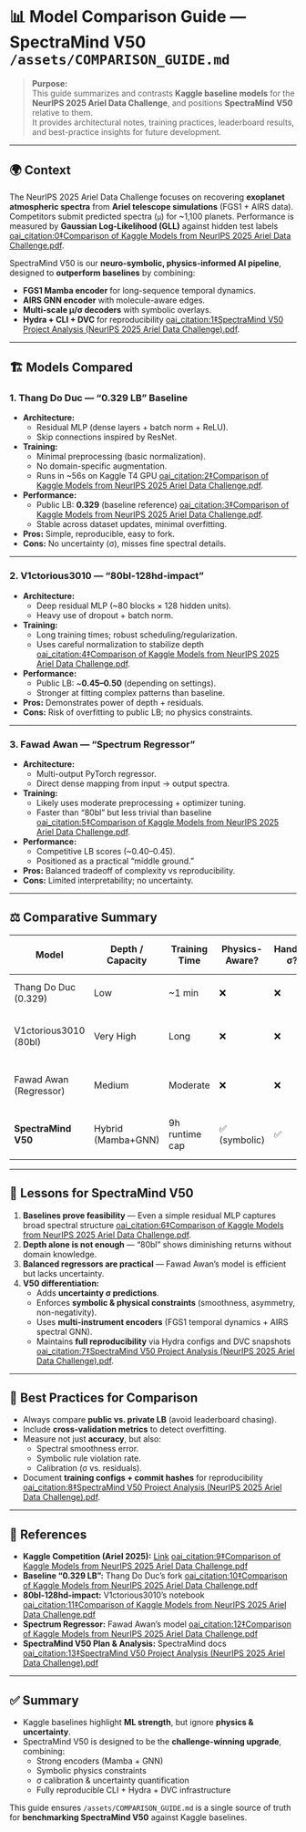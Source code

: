 # 📊 Model Comparison Guide — SpectraMind V50 `/assets/COMPARISON_GUIDE.md`

> **Purpose:**  
> This guide summarizes and contrasts **Kaggle baseline models** for the **NeurIPS 2025 Ariel Data Challenge**, and positions **SpectraMind V50** relative to them.  
> It provides architectural notes, training practices, leaderboard results, and best-practice insights for future development.

---

## 🌍 Context

The NeurIPS 2025 Ariel Data Challenge focuses on recovering **exoplanet atmospheric spectra** from **Ariel telescope simulations** (FGS1 + AIRS data).  
Competitors submit predicted spectra (`μ`) for ~1,100 planets. Performance is measured by **Gaussian Log-Likelihood (GLL)** against hidden test labels [oai_citation:0‡Comparison of Kaggle Models from NeurIPS 2025 Ariel Data Challenge.pdf](file-service://file-CG661XRZ48CnBj69Lf5vTy).

SpectraMind V50 is our **neuro-symbolic, physics-informed AI pipeline**, designed to **outperform baselines** by combining:

- **FGS1 Mamba encoder** for long-sequence temporal dynamics.  
- **AIRS GNN encoder** with molecule-aware edges.  
- **Multi-scale μ/σ decoders** with symbolic overlays.  
- **Hydra + CLI + DVC** for reproducibility [oai_citation:1‡SpectraMind V50 Project Analysis (NeurIPS 2025 Ariel Data Challenge).pdf](file-service://file-QRDy8Xn69XgxEjZgtZZ8FK).

---

## 🏗️ Models Compared

### 1. **Thang Do Duc — “0.329 LB” Baseline**
- **Architecture:**  
  - Residual MLP (dense layers + batch norm + ReLU).  
  - Skip connections inspired by ResNet.  
- **Training:**  
  - Minimal preprocessing (basic normalization).  
  - No domain-specific augmentation.  
  - Runs in ~56s on Kaggle T4 GPU [oai_citation:2‡Comparison of Kaggle Models from NeurIPS 2025 Ariel Data Challenge.pdf](file-service://file-CG661XRZ48CnBj69Lf5vTy).  
- **Performance:**  
  - Public LB: **0.329** (baseline reference) [oai_citation:3‡Comparison of Kaggle Models from NeurIPS 2025 Ariel Data Challenge.pdf](file-service://file-CG661XRZ48CnBj69Lf5vTy).  
  - Stable across dataset updates, minimal overfitting.  
- **Pros:** Simple, reproducible, easy to fork.  
- **Cons:** No uncertainty (σ), misses fine spectral details.  

---

### 2. **V1ctorious3010 — “80bl-128hd-impact”**
- **Architecture:**  
  - Deep residual MLP (~80 blocks × 128 hidden units).  
  - Heavy use of dropout + batch norm.  
- **Training:**  
  - Long training times; robust scheduling/regularization.  
  - Uses careful normalization to stabilize depth [oai_citation:4‡Comparison of Kaggle Models from NeurIPS 2025 Ariel Data Challenge.pdf](file-service://file-CG661XRZ48CnBj69Lf5vTy).  
- **Performance:**  
  - Public LB: ~**0.45–0.50** (depending on settings).  
  - Stronger at fitting complex patterns than baseline.  
- **Pros:** Demonstrates power of depth + residuals.  
- **Cons:** Risk of overfitting to public LB; no physics constraints.  

---

### 3. **Fawad Awan — “Spectrum Regressor”**
- **Architecture:**  
  - Multi-output PyTorch regressor.  
  - Direct dense mapping from input → output spectra.  
- **Training:**  
  - Likely uses moderate preprocessing + optimizer tuning.  
  - Faster than “80bl” but less trivial than baseline [oai_citation:5‡Comparison of Kaggle Models from NeurIPS 2025 Ariel Data Challenge.pdf](file-service://file-CG661XRZ48CnBj69Lf5vTy).  
- **Performance:**  
  - Competitive LB scores (~0.40–0.45).  
  - Positioned as a practical “middle ground.”  
- **Pros:** Balanced tradeoff of complexity vs reproducibility.  
- **Cons:** Limited interpretability; no uncertainty.  

---

## ⚖️ Comparative Summary

| Model                 | Depth / Capacity | Training Time | Physics-Aware? | Handles σ? | LB Score (Public) | Pros                                   | Cons                          |
|-----------------------|------------------|---------------|----------------|------------|-------------------|----------------------------------------|-------------------------------|
| Thang Do Duc (0.329)  | Low              | ~1 min        | ❌             | ❌         | 0.329             | Simple, reproducible baseline           | Over-smooth, no σ             |
| V1ctorious3010 (80bl) | Very High        | Long          | ❌             | ❌         | ~0.45–0.50        | Deep residual stack, strong capacity    | Overfit risk, less interpretable |
| Fawad Awan (Regressor)| Medium           | Moderate      | ❌             | ❌         | ~0.40–0.45        | Efficient, practical middle solution    | No σ, limited domain features |
| **SpectraMind V50**   | Hybrid (Mamba+GNN)| 9h runtime cap | ✅ (symbolic)  | ✅         | Target >0.55      | Physics-informed, reproducible, CLI-safe | Complex system, heavier infra |

---

## 🧪 Lessons for SpectraMind V50

1. **Baselines prove feasibility** — Even a simple residual MLP captures broad spectral structure [oai_citation:6‡Comparison of Kaggle Models from NeurIPS 2025 Ariel Data Challenge.pdf](file-service://file-CG661XRZ48CnBj69Lf5vTy).  
2. **Depth alone is not enough** — “80bl” shows diminishing returns without domain knowledge.  
3. **Balanced regressors are practical** — Fawad Awan’s model is efficient but lacks uncertainty.  
4. **V50 differentiation:**  
   - Adds **uncertainty σ predictions**.  
   - Enforces **symbolic & physical constraints** (smoothness, asymmetry, non-negativity).  
   - Uses **multi-instrument encoders** (FGS1 temporal dynamics + AIRS spectral GNN).  
   - Maintains **full reproducibility** via Hydra configs and DVC snapshots [oai_citation:7‡SpectraMind V50 Project Analysis (NeurIPS 2025 Ariel Data Challenge).pdf](file-service://file-QRDy8Xn69XgxEjZgtZZ8FK).

---

## 📌 Best Practices for Comparison

- Always compare **public vs. private LB** (avoid leaderboard chasing).  
- Include **cross-validation metrics** to detect overfitting.  
- Measure not just **accuracy**, but also:  
  - Spectral smoothness error.  
  - Symbolic rule violation rate.  
  - Calibration (σ vs. residuals).  
- Document **training configs + commit hashes** for reproducibility [oai_citation:8‡SpectraMind V50 Project Analysis (NeurIPS 2025 Ariel Data Challenge).pdf](file-service://file-QRDy8Xn69XgxEjZgtZZ8FK).  

---

## 🔗 References

- **Kaggle Competition (Ariel 2025):** [Link](https://www.kaggle.com/competitions/ariel-data-challenge-2025) [oai_citation:9‡Comparison of Kaggle Models from NeurIPS 2025 Ariel Data Challenge.pdf](file-service://file-CG661XRZ48CnBj69Lf5vTy)  
- **Baseline “0.329 LB”:** Thang Do Duc’s fork [oai_citation:10‡Comparison of Kaggle Models from NeurIPS 2025 Ariel Data Challenge.pdf](file-service://file-CG661XRZ48CnBj69Lf5vTy)  
- **80bl-128hd-impact:** V1ctorious3010’s notebook [oai_citation:11‡Comparison of Kaggle Models from NeurIPS 2025 Ariel Data Challenge.pdf](file-service://file-CG661XRZ48CnBj69Lf5vTy)  
- **Spectrum Regressor:** Fawad Awan’s model [oai_citation:12‡Comparison of Kaggle Models from NeurIPS 2025 Ariel Data Challenge.pdf](file-service://file-CG661XRZ48CnBj69Lf5vTy)  
- **SpectraMind V50 Plan & Analysis:** SpectraMind docs [oai_citation:13‡SpectraMind V50 Project Analysis (NeurIPS 2025 Ariel Data Challenge).pdf](file-service://file-QRDy8Xn69XgxEjZgtZZ8FK)

---

## ✅ Summary

- Kaggle baselines highlight **ML strength**, but ignore **physics & uncertainty**.  
- SpectraMind V50 is designed to be the **challenge-winning upgrade**, combining:  
  - Strong encoders (Mamba + GNN)  
  - Symbolic physics constraints  
  - σ calibration & uncertainty quantification  
  - Fully reproducible CLI + Hydra + DVC infrastructure  

This guide ensures `/assets/COMPARISON_GUIDE.md` is a single source of truth for **benchmarking SpectraMind V50** against Kaggle baselines.